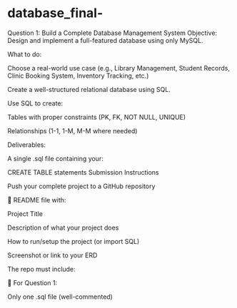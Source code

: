 # database_final-
Question 1: Build a Complete Database Management System
Objective:
Design and implement a full-featured database using only MySQL.

What to do:

Choose a real-world use case (e.g., Library Management, Student Records, Clinic Booking System, Inventory Tracking, etc.)

Create a well-structured relational database using SQL.

Use SQL to create:

Tables with proper constraints (PK, FK, NOT NULL, UNIQUE)

Relationships (1-1, 1-M, M-M where needed)

Deliverables:

A single .sql file containing your:

CREATE TABLE statements
Submission Instructions

Push your complete project to a GitHub repository

📌 README file with:

Project Title

Description of what your project does

How to run/setup the project (or import SQL)

Screenshot or link to your ERD

The repo must include:



🧠 For Question 1:

Only one .sql file (well-commented)